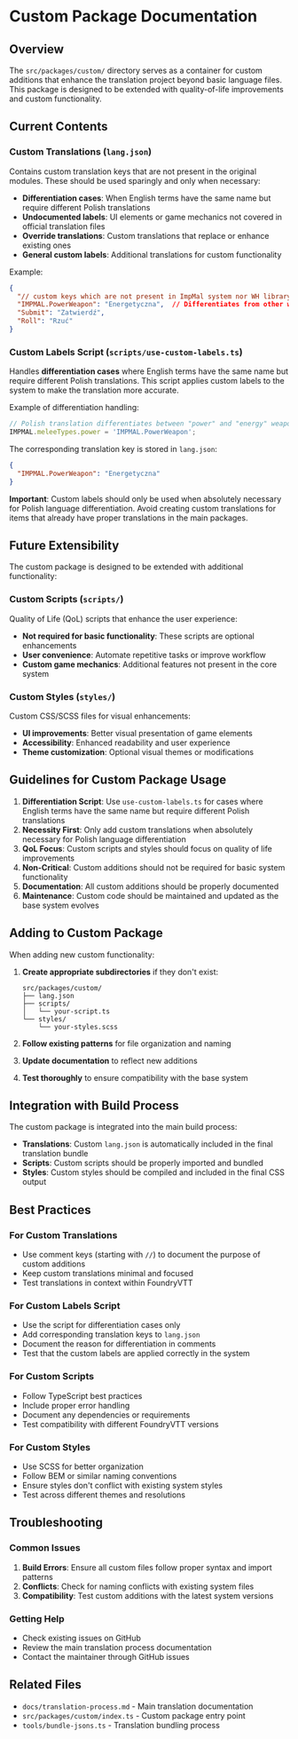 # Custom Package Documentation

## Overview

The `src/packages/custom/` directory serves as a container for custom additions that enhance the translation project beyond basic language files. This package is designed to be extended with quality-of-life improvements and custom functionality.

## Current Contents

### Custom Translations (`lang.json`)

Contains custom translation keys that are not present in the original modules. These should be used sparingly and only when necessary:

- **Differentiation cases**: When English terms have the same name but require different Polish translations
- **Undocumented labels**: UI elements or game mechanics not covered in official translation files
- **Override translations**: Custom translations that replace or enhance existing ones
- **General custom labels**: Additional translations for custom functionality

Example:
```json
{
  "// custom keys which are not present in ImpMal system nor WH library": "",
  "IMPMAL.PowerWeapon": "Energetyczna",  // Differentiates from other weapon types
  "Submit": "Zatwierdź",
  "Roll": "Rzuć"
}
```

### Custom Labels Script (`scripts/use-custom-labels.ts`)

Handles **differentiation cases** where English terms have the same name but require different Polish translations. This script applies custom labels to the system to make the translation more accurate.

Example of differentiation handling:
```typescript
// Polish translation differentiates between "power" and "energy" weapons.
IMPMAL.meleeTypes.power = 'IMPMAL.PowerWeapon';
```

The corresponding translation key is stored in `lang.json`:
```json
{
  "IMPMAL.PowerWeapon": "Energetyczna"
}
```

**Important**: Custom labels should only be used when absolutely necessary for Polish language differentiation. Avoid creating custom translations for items that already have proper translations in the main packages.

## Future Extensibility

The custom package is designed to be extended with additional functionality:

### Custom Scripts (`scripts/`)

Quality of Life (QoL) scripts that enhance the user experience:
- **Not required for basic functionality**: These scripts are optional enhancements
- **User convenience**: Automate repetitive tasks or improve workflow
- **Custom game mechanics**: Additional features not present in the core system

### Custom Styles (`styles/`)

Custom CSS/SCSS files for visual enhancements:
- **UI improvements**: Better visual presentation of game elements
- **Accessibility**: Enhanced readability and user experience
- **Theme customization**: Optional visual themes or modifications

## Guidelines for Custom Package Usage

1. **Differentiation Script**: Use `use-custom-labels.ts` for cases where English terms have the same name but require different Polish translations
2. **Necessity First**: Only add custom translations when absolutely necessary for Polish language differentiation
3. **QoL Focus**: Custom scripts and styles should focus on quality of life improvements
4. **Non-Critical**: Custom additions should not be required for basic system functionality
5. **Documentation**: All custom additions should be properly documented
6. **Maintenance**: Custom code should be maintained and updated as the base system evolves

## Adding to Custom Package

When adding new custom functionality:

1. **Create appropriate subdirectories** if they don't exist:
   ```
   src/packages/custom/
   ├── lang.json
   ├── scripts/
   │   └── your-script.ts
   └── styles/
       └── your-styles.scss
   ```

2. **Follow existing patterns** for file organization and naming
3. **Update documentation** to reflect new additions
4. **Test thoroughly** to ensure compatibility with the base system

## Integration with Build Process

The custom package is integrated into the main build process:

- **Translations**: Custom `lang.json` is automatically included in the final translation bundle
- **Scripts**: Custom scripts should be properly imported and bundled
- **Styles**: Custom styles should be compiled and included in the final CSS output

## Best Practices

### For Custom Translations
- Use comment keys (starting with `//`) to document the purpose of custom additions
- Keep custom translations minimal and focused
- Test translations in context within FoundryVTT

### For Custom Labels Script
- Use the script for differentiation cases only
- Add corresponding translation keys to `lang.json`
- Document the reason for differentiation in comments
- Test that the custom labels are applied correctly in the system

### For Custom Scripts
- Follow TypeScript best practices
- Include proper error handling
- Document any dependencies or requirements
- Test compatibility with different FoundryVTT versions

### For Custom Styles
- Use SCSS for better organization
- Follow BEM or similar naming conventions
- Ensure styles don't conflict with existing system styles
- Test across different themes and resolutions

## Troubleshooting

### Common Issues
1. **Build Errors**: Ensure all custom files follow proper syntax and import patterns
2. **Conflicts**: Check for naming conflicts with existing system files
3. **Compatibility**: Test custom additions with the latest system versions

### Getting Help
- Check existing issues on GitHub
- Review the main translation process documentation
- Contact the maintainer through GitHub issues

## Related Files

- `docs/translation-process.md` - Main translation documentation
- `src/packages/custom/index.ts` - Custom package entry point
- `tools/bundle-jsons.ts` - Translation bundling process 